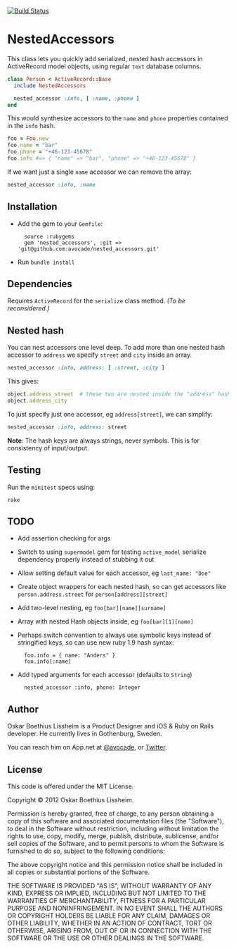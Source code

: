 [![Build Status](https://travis-ci.org/avocade/nested_accessors.png?branch=master)](https://travis-ci.org/avocade/nested_accessors)

NestedAccessors
==============

This class lets you quickly add serialized, nested hash accessors in ActiveRecord
model objects, using regular `text` database columns.

```ruby
class Person < ActiveRecord::Base
  include NestedAccessors

  nested_accessor :info, [ :name, :phone ]
end
```

This would synthesize accessors to the `name` and `phone` properties contained
in the `info` hash.

```ruby
foo = Foo.new
foo.name = "bar"
foo.phone = "+46-123-45678"
foo.info #=> { "name" => "bar", "phone" => "+46-123-45678" }
```

If we want just a single `name` accessor we can remove the array:

```ruby
nested_accessor :info, :name
```


Installation
------------

- Add the gem to your `Gemfile`:

        source :rubygems
        gem 'nested_accessors', :git => 'git@github.com:avocade/nested_accessors.git'

- Run `bundle install`


Dependencies
------------

Requires `ActiveRecord` for the `serialize` class method. _(To be
reconsidered.)_


Nested hash
------------

You can nest accessors one level deep. To add more than one
nested hash accessor to `address` we specify `street` and `city`
inside an array.

```ruby
nested_accessor :info, address: [ :street, :city ]
```

This gives:

```ruby
object.address_street  # these two are nested inside the "address" hash
object.address_city
```

To just specify just one accessor, eg `address[street]`, we can simplify:

```ruby
nested_accessor :info, address: street
```

**Note**: The hash keys are always strings, never symbols. This is for
consistency of input/output.


Testing
-------

Run the `minitest` specs using:

    rake


TODO
-----

- Add assertion checking for args
- Switch to using `supermodel` gem for testing `active_model` serialize
  dependency properly instead of stubbing it out
- Allow setting default value for each accessor, eg `last_name: "Doe"`
- Create object wrappers for each nested hash, so can get accessors like `person.address.street` for `person[address][street]`
- Add two-level nesting, eg `foo[bar][name][surname]`
- Array with nested Hash objects inside, eg `foo[bar][1][name]`
- Perhaps switch convention to always use symbolic keys instead of
stringified keys, so can use new ruby 1.9 hash syntax:

        foo.info = { name: "Anders" }
        foo.info[:name]

- Add typed arguments for each accessor (defaults to `String`)

        nested_accessor :info, phone: Integer

Author
------

Oskar Boethius Lissheim is a Product Designer and iOS &amp; Ruby on Rails developer. He currently lives in Gothenburg, Sweden.

You can reach him on App.net at
[@avocade](http://alpha.app.net/avocade), or
[Twitter](http://twitter.com/avocade).


License
-------

This code is offered under the MIT License.

Copyright &copy; 2012 Oskar Boethius Lissheim.

Permission is hereby granted, free of charge, to any person obtaining a
copy of this software and associated documentation files (the
"Software"), to deal in the Software without restriction, including
without limitation the rights to use, copy, modify, merge, publish,
distribute, sublicense, and/or sell copies of the Software, and to
permit persons to whom the Software is furnished to do so, subject to
the following conditions:

The above copyright notice and this permission notice shall be included
in all copies or substantial portions of the Software.

THE SOFTWARE IS PROVIDED "AS IS", WITHOUT WARRANTY OF ANY KIND, EXPRESS
OR IMPLIED, INCLUDING BUT NOT LIMITED TO THE WARRANTIES OF
MERCHANTABILITY, FITNESS FOR A PARTICULAR PURPOSE AND NONINFRINGEMENT.
IN NO EVENT SHALL THE AUTHORS OR COPYRIGHT HOLDERS BE LIABLE FOR ANY
CLAIM, DAMAGES OR OTHER LIABILITY, WHETHER IN AN ACTION OF CONTRACT,
TORT OR OTHERWISE, ARISING FROM, OUT OF OR IN CONNECTION WITH THE
SOFTWARE OR THE USE OR OTHER DEALINGS IN THE SOFTWARE.
